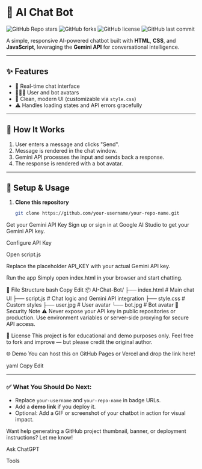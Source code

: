 # 🤖 AI Chat Bot

![GitHub Repo stars](https://img.shields.io/github/stars/your-username/your-repo-name?style=social)
![GitHub forks](https://img.shields.io/github/forks/your-username/your-repo-name?style=social)
![GitHub license](https://img.shields.io/github/license/your-username/your-repo-name)
![GitHub last commit](https://img.shields.io/github/last-commit/your-username/your-repo-name)

A simple, responsive AI-powered chatbot built with **HTML**, **CSS**, and **JavaScript**, leveraging the **Gemini API** for conversational intelligence.

---

## ✨ Features

- 💬 Real-time chat interface
- 🧑‍🤝‍🧑 User and bot avatars
- 🎨 Clean, modern UI (customizable via `style.css`)
- ⚠️ Handles loading states and API errors gracefully

---

## 🧠 How It Works

1. User enters a message and clicks "Send".
2. Message is rendered in the chat window.
3. Gemini API processes the input and sends back a response.
4. The response is rendered with a bot avatar.

---

## 🚀 Setup & Usage

1. **Clone this repository**  
   ```bash
   git clone https://github.com/your-username/your-repo-name.git
Get your Gemini API Key
Sign up or sign in at Google AI Studio to get your Gemini API key.

Configure API Key

Open script.js

Replace the placeholder API_KEY with your actual Gemini API key.

Run the app
Simply open index.html in your browser and start chatting.

📁 File Structure
bash
Copy
Edit
📦 AI-Chat-Bot/
├── index.html      # Main chat UI
├── script.js       # Chat logic and Gemini API integration
├── style.css       # Custom styles
├── user.jpg        # User avatar
└── bot.jpg         # Bot avatar
🔐 Security Note
⚠️ Never expose your API key in public repositories or production.
Use environment variables or server-side proxying for secure API access.

📄 License
This project is for educational and demo purposes only.
Feel free to fork and improve — but please credit the original author.

🌐 Demo
You can host this on GitHub Pages or Vercel and drop the link here!

yaml
Copy
Edit

---

### ✅ What You Should Do Next:
- Replace `your-username` and `your-repo-name` in badge URLs.
- Add a **demo link** if you deploy it.
- Optional: Add a GIF or screenshot of your chatbot in action for visual impact.

Want help generating a GitHub project thumbnail, banner, or deployment instructions? Let me know!








Ask ChatGPT



Tools



